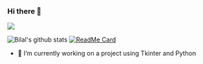### Hi there 👋
![](https://komarev.com/ghpvc/?username=bsohail&color=brightgreen)

![Bilal's github stats](https://github-readme-stats.vercel.app/api?username=bsohail&show_icons=true&theme=dark)
[![ReadMe Card](https://github-readme-stats.vercel.app/api/pin/?username=bsohail&repo=windsor-data-portal)](https://github.com/bsohail/windsor-data-portal)

- 🔭 I’m currently working on a project using Tkinter and Python



<!--
**bsohail/bsohail** is a ✨ _special_ ✨ repository because its `README.md` (this file) appears on your GitHub profile.

Here are some ideas to get you started:

- 🔭 I’m currently working on ...
- 🌱 I’m currently learning ...
- 👯 I’m looking to collaborate on ...
- 🤔 I’m looking for help with ...
- 💬 Ask me about ...
- 📫 How to reach me: ...
- 😄 Pronouns: ...
- ⚡ Fun fact: ...
-->
